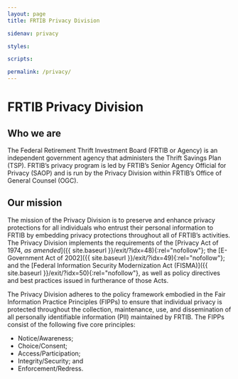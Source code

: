 ```yaml
---
layout: page
title: FRTIB Privacy Division

sidenav: privacy

styles:

scripts:

permalink: /privacy/
---
```

# FRTIB Privacy Division

## Who we are

The Federal Retirement Thrift Investment Board (FRTIB or Agency) is an independent government agency that administers the Thrift Savings Plan (TSP). FRTIB’s privacy program is led by FRTIB’s Senior Agency Official for Privacy (SAOP) and is run by the Privacy Division within FRTIB’s Office of General Counsel (OGC).

## Our mission

The mission of the Privacy Division is to preserve and enhance privacy protections for all individuals who entrust their personal information to FRTIB by embedding privacy protections throughout all of FRTIB’s activities. The Privacy Division implements the requirements of the [Privacy Act of 1974, *as amended*]({{ site.baseurl }}/exit/?idx=48){:rel="nofollow"}; the [E-Government Act of 2002]({{ site.baseurl }}/exit/?idx=49){:rel="nofollow"}; and the [Federal Information Security Modernization Act (FISMA)]({{ site.baseurl }}/exit/?idx=50){:rel="nofollow"}, as well as policy directives and best practices issued in furtherance of those Acts.

The Privacy Division adheres to the policy framework embodied in the Fair Information Practice Principles (FIPPs) to ensure that individual privacy is protected throughout the collection, maintenance, use, and dissemination of all personally identifiable information (PII) maintained by FRTIB. The FIPPs consist of the following five core principles:

- Notice/Awareness;
- Choice/Consent;
- Access/Participation;
- Integrity/Security; and
- Enforcement/Redress.

<!-- CONTENT END -->
